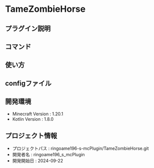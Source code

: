 # TameZombieHorse

## プラグイン説明

## コマンド

## 使い方

## configファイル

## 開発環境
- Minecraft Version : 1.20.1
- Kotlin Version : 1.8.0

## プロジェクト情報
- プロジェクトパス : ringoame196-s-mcPlugin/TameZombieHorse.git
- 開発者名 : ringoame196_s_mcPlugin
- 開発開始日 : 2024-09-22

